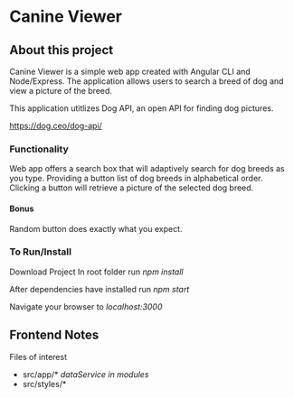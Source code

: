 # Canine Viewer

## About this project

Canine Viewer is a simple web app created with Angular CLI and Node/Express. The application allows users to search a breed of dog and view a picture of the breed.
 
This application utitlizes Dog API, an open API for finding dog pictures.

https://dog.ceo/dog-api/

### Functionality
Web app offers a search box that will adaptively search for dog breeds as you type. Providing a button list of dog breeds in alphabetical order. Clicking a button will retrieve a picture of the selected dog breed. 

#### Bonus 
Random button does exactly what you expect. 

### To Run/Install

Download Project
In root folder run *npm install*

After dependencies have installed run *npm start*

Navigate your browser to *localhost:3000*


## Frontend Notes

Files of interest

- src/app/*  *dataService in modules*
- src/styles/*
